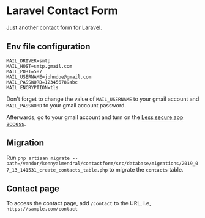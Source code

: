# Laravel Contact Form

Just another contact form for Laravel.

## Env file configuration

```
MAIL_DRIVER=smtp
MAIL_HOST=smtp.gmail.com
MAIL_PORT=587
MAIL_USERNAME=johndoe@gmail.com
MAIL_PASSWORD=123456789abc
MAIL_ENCRYPTION=tls
```

Don't forget to change the value of `MAIL_USERNAME` to your gmail account and `MAIL_PASSWORD` to your gmail account password.

Afterwards, go to your gmail account and turn on the [Less secure app access](https://myaccount.google.com/lesssecureapps).

## Migration

Run `php artisan migrate --path=/vendor/kennyalmendral/contactform/src/database/migrations/2019_07_13_141531_create_contacts_table.php` to migrate the `contacts` table.

## Contact page

To access the contact page, add `/contact` to the URL, i.e, `https://sample.com/contact`
